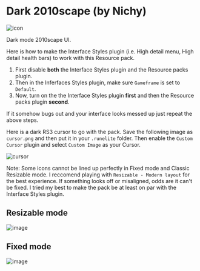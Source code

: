 # Dark 2010scape (by Nichy)

![icon](https://user-images.githubusercontent.com/72536899/130370209-704232c9-5909-41e8-9699-e8e1401bbacf.png)

Dark mode 2010scape UI. 

Here is how to make the Interface Styles plugin (i.e. High detail menu, High detail health bars) to work with this Resource pack.
1. First disable **both** the Interface Styles plugin and the Resource packs plugin. 
2. Then in the Inferfaces Styles plugin, make sure  `Gameframe` is set to `Default`.
3. Now, turn on the the Interface Styles plugin **first** and then the Resource packs plugin **second**. 

If it somehow bugs out and your interface looks messed up just repeat the above steps.

Here is a dark RS3 cursor to go with the pack. Save the following image as `cursor.png` and then put it in your `.runelite` folder. Then enable the `Custom Cursor` plugin and select `Custom Image` as your Cursor.

![cursor](https://user-images.githubusercontent.com/72536899/132109756-b9f7a13c-a0e8-4a28-8e2f-661734e025ab.png)

Note: Some icons cannot be lined up perfectly in Fixed mode and Classic Resizable mode. I reccomend playing with `Resizable - Modern layout` for the best experience. If something looks off or misaligned, odds are it can't be fixed. I tried my best to make the pack be at least on par with the Interface Styles plugin.
 
## Resizable mode
![image](https://user-images.githubusercontent.com/72536899/130370139-70d58fa4-0680-45d3-ac06-7f0f68c45ca4.png)

## Fixed mode
![image](https://user-images.githubusercontent.com/72536899/130370141-a57dff18-4247-4403-bac3-b5011bf973c0.png)

